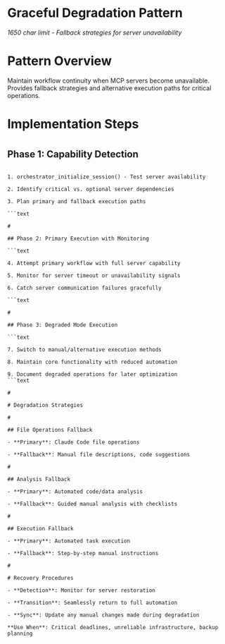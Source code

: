 

# Graceful Degradation Pattern

*1650 char limit - Fallback strategies for server unavailability*

#

# Pattern Overview

Maintain workflow continuity when MCP servers become unavailable. Provides fallback strategies and alternative execution paths for critical operations.

#

# Implementation Steps

#

## Phase 1: Capability Detection

```text

1. orchestrator_initialize_session() - Test server availability

2. Identify critical vs. optional server dependencies

3. Plan primary and fallback execution paths

```text

#

## Phase 2: Primary Execution with Monitoring

```text

4. Attempt primary workflow with full server capability

5. Monitor for server timeout or unavailability signals

6. Catch server communication failures gracefully

```text

#

## Phase 3: Degraded Mode Execution

```text

7. Switch to manual/alternative execution methods

8. Maintain core functionality with reduced automation

9. Document degraded operations for later optimization
```text

#

# Degradation Strategies

#

## File Operations Fallback

- **Primary**: Claude Code file operations

- **Fallback**: Manual file descriptions, code suggestions

#

## Analysis Fallback  

- **Primary**: Automated code/data analysis

- **Fallback**: Guided manual analysis with checklists

#

## Execution Fallback

- **Primary**: Automated task execution

- **Fallback**: Step-by-step manual instructions

#

# Recovery Procedures

- **Detection**: Monitor for server restoration

- **Transition**: Seamlessly return to full automation

- **Sync**: Update any manual changes made during degradation

**Use When**: Critical deadlines, unreliable infrastructure, backup planning
